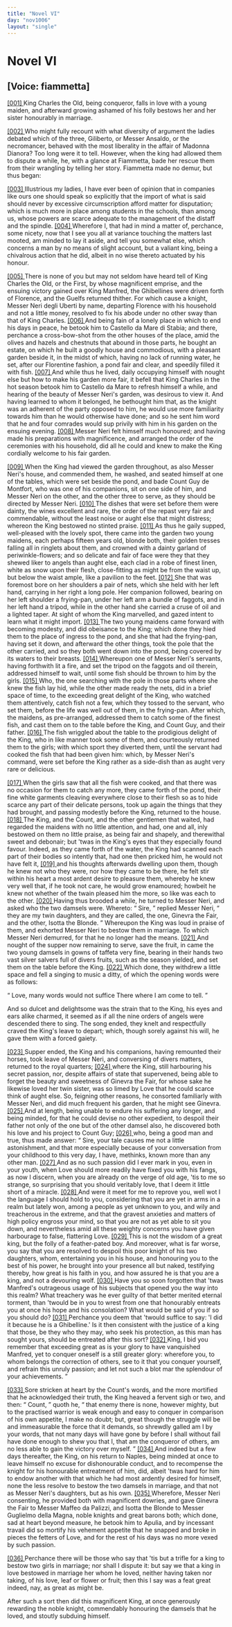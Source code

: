```yaml
---
title: "Novel VI"
day: "nov1006"
layout: "single"
---
```

<div id="nov1006" type="novella" who="fiammetta">
 <h1>
  Novel VI
 </h1>
 <p>
  <h2>
   [Voice: fiammetta]
  </h2>
 </p>
 <argument>
  <p>
   <a href="{{ site.baseurl }}itDecameron/nov1006#p00060001" id="p00060001">
    [001]
   </a>
   King Charles the Old, being conqueror, falls in love with
 a young maiden, and afterward growing ashamed of
 his folly bestows her and her sister honourably in
 marriage.
  </p>
 </argument>
 <div3 type="commentary" who="author">
  <p>
   <a href="{{ site.baseurl }}itDecameron/nov1006#p00060002" id="p00060002">
    [002]
   </a>
   Who
   might fully recount with what diversity of argument the
 ladies debated which of the three, Giliberto, or Messer Ansaldo, or
 the necromancer, behaved with the most liberality in the affair of
 Madonna Dianora? Too long were it to tell. However, when the
 king had allowed them to dispute a while, he, with a glance at
 Fiammetta, bade her rescue them from their wrangling by telling her
 story. Fiammetta made no demur, but thus began:
  </p>
 </div3>
 <div3 type="commentary" who="fiammetta">
  <p>
   <a href="{{ site.baseurl }}itDecameron/nov1006#p00060003" id="p00060003">
    [003]
   </a>
   Illustrious my
 ladies, I have ever been of opinion that in companies like ours one
 should speak so explicitly that the import of what is said should
 never by excessive circumscription afford matter for disputation;
 which is much more in place among students in the schools, than
 among us, whose powers are scarce adequate to the management of
 the distaff and the spindle.
   <a href="{{ site.baseurl }}itDecameron/nov1006#p00060004" id="p00060004">
    [004]
   </a>
   Wherefore I, that had in mind a matter
 of, perchance, some nicety, now that I see you all at variance
 touching the matters last mooted, am minded to lay it aside, and
 tell you somewhat else, which concerns a man by no means of slight
 account, but a valiant king, being a chivalrous action that he did,
 albeit in no wise thereto actuated by his honour.
  </p>
 </div3>
 <p>
  <a href="{{ site.baseurl }}itDecameron/nov1006#p00060005" id="p00060005">
   [005]
  </a>
  There is none of you but may not seldom have heard tell of King
 Charles the Old, or the First, by whose magnificent emprise, and the
 ensuing victory gained over King Manfred, the Ghibellines were driven
 forth of Florence, and the Guelfs returned thither. For which cause a
 knight, Messer Neri degli Uberti by name, departing Florence with
  his household and not a little money, resolved to fix his abode under
 no
 other sway than that of King Charles.
  <a href="{{ site.baseurl }}itDecameron/nov1006#p00060006" id="p00060006">
   [006]
  </a>
  And being fain of a lonely
 place in which to end his days in peace, he betook him to Castello
 da Mare di Stabia; and there, perchance a cross-bow-shot from the
 other houses of the place, amid the olives and hazels and chestnuts
 that abound in those parts, he bought an estate, on which he built a
 goodly house and commodious, with a pleasant garden beside it, in the
 midst of which, having no lack of running water, he set, after our
 Florentine fashion, a pond fair and clear, and speedily filled it with
 fish.
  <a href="{{ site.baseurl }}itDecameron/nov1006#p00060007" id="p00060007">
   [007]
  </a>
  And while thus he lived, daily occupying himself with nought
 else but how to make his garden more fair, it befell that King
 Charles in the hot season betook him to Castello da Mare to refresh
 himself a while, and hearing of the beauty of Messer Neri's garden,
 was desirous to view it. And having learned to whom it belonged,
 he bethought him that, as the knight was an adherent of the party
 opposed to him, he would use more familiarity towards him than he
 would otherwise have done; and so he sent him word that he and
 four comrades would sup privily with him in his garden on the
 ensuing evening.
  <a href="{{ site.baseurl }}itDecameron/nov1006#p00060008" id="p00060008">
   [008]
  </a>
  Messer Neri felt himself much honoured; and
 having made his preparations with magnificence, and arranged the
 order of the ceremonies with his household, did all he could and
 knew to make the King cordially welcome to his fair garden.
 </p>
 <p>
  <a href="{{ site.baseurl }}itDecameron/nov1006#p00060009" id="p00060009">
   [009]
  </a>
  When the King had viewed the garden throughout, as also Messer
 Neri's house, and commended them, he washed, and seated himself at
 one of the tables, which were set beside the pond, and bade Count
 Guy de Montfort, who was one of his companions, sit on one side
 of him, and Messer Neri on the other, and the other three to
 serve, as they should be directed by Messer Neri.
  <a href="{{ site.baseurl }}itDecameron/nov1006#p00060010" id="p00060010">
   [010]
  </a>
  The dishes that
 were set before them were dainty, the wines excellent and rare, the
 order of the repast very fair and commendable, without the least
 noise or aught else that might distress; whereon the King bestowed
 no stinted praise.
  <a href="{{ site.baseurl }}itDecameron/nov1006#p00060011" id="p00060011">
   [011]
  </a>
  As thus he gaily supped, well-pleased with the
 lovely spot, there came into the garden two young maidens, each
 perhaps fifteen years old, blonde both, their golden tresses falling all
 in ringlets about them, and crowned with a dainty garland of
 periwinkle-flowers; and so delicate and fair of face were they that
 they shewed liker to angels than aught else, each clad in a robe of
 finest linen, white as snow upon their flesh, close-fitting as might be
  from the waist up, but below the waist ample, like a pavilion to the
 feet.
  <a href="{{ site.baseurl }}itDecameron/nov1006#p00060012" id="p00060012">
   [012]
  </a>
  She that was foremost bore on her shoulders a pair of nets,
 which she held with her left hand, carrying in her right a long pole.
 Her companion followed, bearing on her left shoulder a frying-pan,
 under her left arm a bundle of faggots, and in her left hand a tripod,
 while in the other hand she carried a cruse of oil and a lighted taper.
 At sight of whom the King marvelled, and gazed intent to learn
 what it might import.
  <a href="{{ site.baseurl }}itDecameron/nov1006#p00060013" id="p00060013">
   [013]
  </a>
  The two young maidens came forward with
 becoming modesty, and did obeisance to the King; which done they
 hied them to the place of ingress to the pond, and she that had the
 frying-pan, having set it down, and afterward the other things, took
 the pole that the other carried, and so they both went down into the
 pond, being covered by its waters to their breasts.
  <a href="{{ site.baseurl }}itDecameron/nov1006#p00060014" id="p00060014">
   [014]
  </a>
  Whereupon one
 of Messer Neri's servants, having forthwith lit a fire, and set the tripod
 on the faggots and oil therein, addressed himself to wait, until some
 fish should be thrown to him by the girls.
  <a href="{{ site.baseurl }}itDecameron/nov1006#p00060015" id="p00060015">
   [015]
  </a>
  Who, the one searching
 with the pole in those parts where she knew the fish lay hid, while
 the other made ready the nets, did in a brief space of time, to the
 exceeding great delight of the King, who watched them attentively,
 catch fish not a few, which they tossed to the servant, who set them,
 before the life was well out of them, in the frying-pan. After
 which, the maidens, as pre-arranged, addressed them to catch some
 of the finest fish, and cast them on to the table before the King, and
 Count Guy, and their father.
  <a href="{{ site.baseurl }}itDecameron/nov1006#p00060016" id="p00060016">
   [016]
  </a>
  The fish wriggled about the table to
 the prodigious delight of the King, who in like manner took some
 of them, and courteously returned them to the girls; with which
 sport they diverted them, until the servant had cooked the fish that
 had been given him: which, by Messer Neri's command, were set
 before the King rather as a side-dish than as aught very rare or
 delicious.
 </p>
 <p>
  <a href="{{ site.baseurl }}itDecameron/nov1006#p00060017" id="p00060017">
   [017]
  </a>
  When the girls saw that all the fish were cooked, and that there
 was no occasion for them to catch any more, they came forth of the
 pond, their fine white garments cleaving everywhere close to their
 flesh so as to hide scarce any part of their delicate persons, took up
 again the things that they had brought, and passing modestly before
 the King, returned to the house.
  <a href="{{ site.baseurl }}itDecameron/nov1006#p00060018" id="p00060018">
   [018]
  </a>
  The King, and the Count, and
 the other gentlemen that waited, had regarded the maidens with no
 little attention, and had, one and all, inly bestowed on them no little
  praise, as being fair and shapely, and therewithal sweet and debonair;
 but 'twas in the King's eyes that they especially found favour.
 Indeed, as they came forth of the water, the King had scanned each
 part of their bodies so intently that, had one then pricked him, he
 would not have felt it,
  <a href="{{ site.baseurl }}itDecameron/nov1006#p00060019" id="p00060019">
   [019]
  </a>
  and his thoughts afterwards dwelling upon
 them, though he knew not who they were, nor how they came to
 be there, he felt stir within his heart a most ardent desire to pleasure
 them, whereby he knew very well that, if he took not care, he
 would grow enamoured; howbeit he knew not whether of the
 twain pleased him the more, so like was each to the other.
  <a href="{{ site.baseurl }}itDecameron/nov1006#p00060020" id="p00060020">
   [020]
  </a>
  Having
 thus brooded a while, he turned to Messer Neri, and asked who the
 two damsels were. Whereto:
  <q direct="unspecified">
   Sire,
  </q>
  replied Messer Neri,
  <q direct="unspecified">
   they
 are my twin daughters, and they are called, the one, Ginevra the Fair,
 and the other, Isotta the Blonde.
  </q>
  Whereupon the King was loud
 in praise of them, and exhorted Messer Neri to bestow them in
 marriage. To which Messer Neri demurred, for that he no longer
 had the means.
  <a href="{{ site.baseurl }}itDecameron/nov1006#p00060021" id="p00060021">
   [021]
  </a>
  And nought of the supper now remaining to serve,
 save the fruit, in came the two young damsels in gowns of taffeta
 very fine, bearing in their hands two vast silver salvers full of divers
 fruits, such as the season yielded, and set them on the table before
 the King.
  <a href="{{ site.baseurl }}itDecameron/nov1006#p00060022" id="p00060022">
   [022]
  </a>
  Which done, they withdrew a little space and fell a
 singing to music a ditty, of which the opening words were as
 follows:
 </p>
 <p>
  <q direct="unspecified" type="song">
   <l>
    Love, many words would not suffice
   </l>
   <l>
    There where I am come to tell.
   </l>
  </q>
 </p>
 <p>
  And so dulcet and delightsome was the strain that to the King,
 his eyes and ears alike charmed, it seemed as if all the nine orders
 of angels were descended there to sing. The song ended, they
 knelt and respectfully craved the King's leave to depart; which,
 though sorely against his will, he gave them with a forced gaiety.
 </p>
 <p>
  <a href="{{ site.baseurl }}itDecameron/nov1006#p00060023" id="p00060023">
   [023]
  </a>
  Supper ended, the King and his companions, having remounted
 their horses, took leave of Messer Neri, and conversing of divers
 matters, returned to the royal quarters;
  <a href="{{ site.baseurl }}itDecameron/nov1006#p00060024" id="p00060024">
   [024]
  </a>
  where the King, still harbouring
 his secret passion, nor, despite affairs of state that supervened,
 being able to forget the beauty and sweetness of Ginevra the Fair,
 for whose sake he likewise loved her twin sister, was so limed by
 Love that he could scarce think of aught else. So, feigning other
  reasons, he consorted familiarly with Messer Neri, and did much
 frequent his garden, that he might see Ginevra.
  <a href="{{ site.baseurl }}itDecameron/nov1006#p00060025" id="p00060025">
   [025]
  </a>
  And at length,
 being unable to endure his suffering any longer, and being minded,
 for that he could devise no other expedient, to despoil their father not
 only of the one but of the other damsel also, he discovered both his
 love and his project to Count Guy;
  <a href="{{ site.baseurl }}itDecameron/nov1006#p00060026" id="p00060026">
   [026]
  </a>
  who, being a good man and true,
 thus made answer:
  <q direct="unspecified">
   Sire, your tale causes me not a little astonishment,
 and that more especially because of your conversation from
 your childhood to this very day, I have, methinks, known more than
 any other man.
   <a href="{{ site.baseurl }}itDecameron/nov1006#p00060027" id="p00060027">
    [027]
   </a>
   And as no such passion did I ever mark in you,
 even in your youth, when Love should more readily have fixed you
 with his fangs, as now I discern, when you are already on the
 verge of old age, 'tis to me so strange, so surprising that you
 should veritably love, that I deem it little short of a miracle.
   <a href="{{ site.baseurl }}itDecameron/nov1006#p00060028" id="p00060028">
    [028]
   </a>
   And
 were it meet for me to reprove you, well wot I the language I should
 hold to you, considering that you are yet in arms in a realm but
 lately won, among a people as yet unknown to you, and wily and
 treacherous in the extreme, and that the gravest anxieties and
 matters of high policy engross your mind, so that you are not
 as yet able to sit you down, and nevertheless amid all these weighty
 concerns you have given harbourage to false, flattering Love.
   <a href="{{ site.baseurl }}itDecameron/nov1006#p00060029" id="p00060029">
    [029]
   </a>
   This
 is not the wisdom of a great king, but the folly of a feather-pated
 boy. And moreover, what is far worse, you say that you are
 resolved to despoil this poor knight of his two daughters, whom,
 entertaining you in his house, and honouring you to the best of his
 power, he brought into your presence all but naked, testifying
 thereby, how great is his faith in you, and how assured he is that
 you are a king, and not a devouring wolf.
   <a href="{{ site.baseurl }}itDecameron/nov1006#p00060030" id="p00060030">
    [030]
   </a>
   Have you so soon forgotten
 that 'twas Manfred's outrageous usage of his subjects that
 opened you the way into this realm? What treachery was he ever
 guilty of that better merited eternal torment, than 'twould be in you
 to wrest from one that honourably entreats you at once his hope and
 his consolation? What would be said of you if so you should do?
   <a href="{{ site.baseurl }}itDecameron/nov1006#p00060031" id="p00060031">
    [031]
   </a>
   Perchance you deem that 'twould suffice to say: 'I did it because
 he is a Ghibelline.' Is it then consistent with the justice of a king
 that those, be they who they may, who seek his protection, as this
 man has sought yours, should be entreated after this sort?
   <a href="{{ site.baseurl }}itDecameron/nov1006#p00060032" id="p00060032">
    [032]
   </a>
   King, I
 bid you remember that exceeding great as is your glory to have
   vanquished Manfred, yet to conquer oneself is a still greater glory:
 wherefore you, to whom belongs the correction of others, see to it
 that you conquer yourself, and refrain this unruly passion; and let
 not such a blot mar the splendour of your achievements.
  </q>
 </p>
 <p>
  <a href="{{ site.baseurl }}itDecameron/nov1006#p00060033" id="p00060033">
   [033]
  </a>
  Sore stricken at heart by the Count's words, and the more
 mortified that he acknowledged their truth, the King heaved a
 fervent sigh or two, and then:
  <q direct="unspecified">
   Count,
  </q>
  quoth he,
  <q direct="unspecified">
   that enemy
 there is none, however mighty, but to the practised warrior is weak
 enough and easy to conquer in comparison of his own appetite, I
 make no doubt; but, great though the struggle will be and immeasurable
 the force that it demands, so shrewdly galled am I by
 your words, that not many days will have gone by before I shall
 without fail have done enough to shew you that I, that am the
 conqueror of others, am no less able to gain the victory over myself.
  </q>
  <a href="{{ site.baseurl }}itDecameron/nov1006#p00060034" id="p00060034">
   [034]
  </a>
  And indeed but a few days thereafter, the King, on his return to
 Naples, being minded at once to leave himself no excuse for dishonourable
 conduct, and to recompense the knight for his honourable
 entreatment of him, did, albeit 'twas hard for him to endow
 another with that which he had most ardently desired for himself,
 none the less resolve to bestow the two damsels in marriage, and that
 not as Messer Neri's daughters, but as his own.
  <a href="{{ site.baseurl }}itDecameron/nov1006#p00060035" id="p00060035">
   [035]
  </a>
  Wherefore, Messer
 Neri consenting, he provided both with magnificent dowries, and
 gave Ginevra the Fair to Messer Maffeo da Palizzi, and Isotta the
 Blonde to Messer Guglielmo della Magna, noble knights and great
 barons both; which done, sad at heart beyond measure, he betook
 him to Apulia, and by incessant travail did so mortify his vehement
 appetite that he snapped and broke in pieces the fetters of Love, and
 for the rest of his days was no more vexed by such passion.
 </p>
 <p>
  <a href="{{ site.baseurl }}itDecameron/nov1006#p00060036" id="p00060036">
   [036]
  </a>
  Perchance there will be those who say that 'tis but a trifle for
 a king to bestow two girls in marriage; nor shall I dispute it: but
 say we that a king in love bestowed in marriage her whom he loved,
 neither having taken nor taking, of his love, leaf or flower or fruit;
 then this I say was a feat great indeed, nay, as great as might be.
 </p>
 <p>
  After such a sort then did this magnificent King, at once
 generously rewarding the noble knight, commendably honouring
 the damsels that he loved, and stoutly subduing himself.
 </p>
</div>